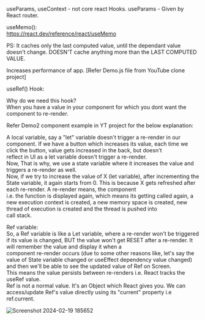 useParams, useContext - not core react Hooks.
useParams - Given by React router.

useMemo():  
https://react.dev/reference/react/useMemo  

PS: It caches only the last computed value, until the dependant value doesn't change. DOESN'T cache anything more than the LAST COMPUTED VALUE.  

Increases performance of app.
[Refer Demo.js file from YouTube clone project]


useRef() Hook:  

Why do we need this hook?   
When you have a value in your component for which you dont want the component to re-render.  

  
Refer Demo2 component example in YT project for the below explanation:  


A local variable, say a "let" variable doesn't trigger a re-render in our component. If we have a button which increases its value, each time we click the button, value gets increased in the back, but doesn't  
reflect in UI as a let variable doesn't trigger a re-render.  
Now, That is why, we use a state variable where it increases the value and triggers a re-render as well.  
Now, if we try to increase the value of X (let variable), after incrementing the State variable, it again starts from 0. This is because X gets refreshed after each re-render. A re-render means, the component   
i.e. the function is displayed again, which means its getting called again, a new execution context is created, a new memory space is created, new thread of execution is created and the thread is pushed into  
call stack.  

Ref variable:  
So, a Ref variable is like a Let variable, where a re-render won't be triggered if its value is changed, BUT the value won't get RESET after a re-render. It will remember the value and display it when a  
component re-render occurs (due to some other reasons like, let's say the value of State variable changed or useEffect dependency value changed) and then we'll be able to see the updated value of Ref on Screen.  
This means the value persists between re-renders i.e. React tracks the useRef value.  
Ref is not a normal value. It's an Object which React gives you. We can access/update Ref's value directly using its "current" property i.e ref.current.  

![Screenshot 2024-02-19 185652](https://github.com/Gayathri229/NamasteReact/assets/60467364/be227886-726a-4d9d-a846-888f6c38f2ec)


